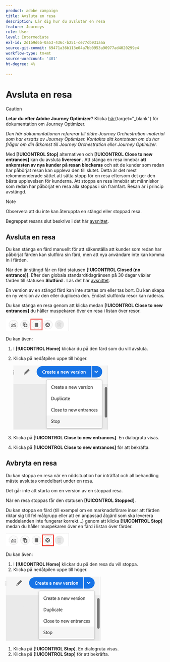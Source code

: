 ```yaml
---
product: adobe campaign
title: Avsluta en resa
description: Lär dig hur du avslutar en resa
feature: Journeys
role: User
level: Intermediate
exl-id: 2d1b9d6b-0a53-436c-b251-ce77cb931aaa
source-git-commit: 69471a36b113e04a7bb0953a90977ad4020299e4
workflow-type: tm+mt
source-wordcount: '401'
ht-degree: 4%

---
```


# Avsluta en resa


>[!CAUTION]
>
>**Letar du efter Adobe Journey Optimizer**? Klicka [här](https://experienceleague.adobe.com/en/docs/journey-optimizer/using/ajo-home){target="_blank"} för dokumentation om Journey Optimizer.
>
>
>_Den här dokumentationen refererar till äldre Journey Orchestration-material som har ersatts av Journey Optimizer. Kontakta ditt kontoteam om du har frågor om din åtkomst till Journey Orchestration eller Journey Optimizer._


Med **[!UICONTROL Stop]** alternativen och **[!UICONTROL Close to new entrances]** kan du avsluta **liveresor** . Att stänga en resa innebär **att ankomsten av nya kunder på resan blockeras** och att de kunder som redan har påbörjat resan kan uppleva den till slutet. Detta är det mest rekommenderade sättet att sätta stopp för en resa eftersom det ger den bästa upplevelsen för kunderna. Att stoppa en resa innebär att människor som redan har påbörjat en resa alla stoppas i sin framfart. Resan är i princip avstängd.

>[!NOTE]
>
>Observera att du inte kan återuppta en stängd eller stoppad resa.
>
>Begreppet resans slut beskrivs i det här [avsnittet](../building-journeys/journey.md#ending_a_journey).

## Avsluta en resa

Du kan stänga en färd manuellt för att säkerställa att kunder som redan har påbörjat färden kan slutföra sin färd, men att nya användare inte kan komma in i färden.

När den är stängd får en färd statusen **[!UICONTROL Closed (no entrance)]**. Efter den globala standardtidsgränsen på 30 dagar växlar färden till statusen **Slutförd** . Läs det här [avsnittet](../building-journeys/changing-properties.md#entrance).

En version av en stängd färd kan inte startas om eller tas bort. Du kan skapa en ny version av den eller duplicera den. Endast slutförda resor kan raderas.

Du kan stänga en resa genom att klicka medan **[!UICONTROL Close to new entrances]** du håller muspekaren över en resa i listan över resor.

![](../assets/do-not-localize/journey-finish-quick-action.png)

Du kan även:

1. I **[!UICONTROL Home]** klickar du på den färd som du vill avsluta.
1. Klicka på nedåtpilen uppe till höger.

   ![](../assets/finish_drop_down_list.png)

1. Klicka på **[!UICONTROL Close to new entrances]**. En dialogruta visas.
1. Klicka på **[!UICONTROL Close to new entrances]** för att bekräfta.

## Avbryta en resa

Du kan stoppa en resa när en nödsituation har inträffat och all behandling måste avslutas omedelbart under en resa.

Det går inte att starta om en version av en stoppad resa.

När en resa stoppas får den statusen **[!UICONTROL Stopped]**.

Du kan stoppa en färd (till exempel om en marknadsförare inser att färden riktar sig till fel målgrupp eller att en anpassad åtgärd som ska leverera meddelanden inte fungerar korrekt...) genom att klicka **[!UICONTROL Stop]** medan du håller muspekaren över en färd i listan över färder.

![](../assets/do-not-localize/journey-stop-quick-action.png)

Du kan även:

1. I **[!UICONTROL Home]** klickar du på den resa du vill stoppa.
1. Klicka på nedåtpilen uppe till höger.

![](../assets/finish_drop_down_list.png)

1. Klicka på **[!UICONTROL Stop]**. En dialogruta visas.
1. Klicka på **[!UICONTROL Stop]** för att bekräfta.

